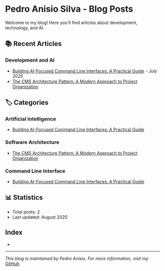 # Pedro Anisio Silva - Blog Posts

Welcome to my blog! Here you'll find articles about development, technology, and AI.

## 📚 Recent Articles

### Development and AI

- [Building AI-Focused Command Line Interfaces: A Practical Guide](building-ai-focused-cli.md) - *July 2025*
- [The CMS Architecture Pattern: A Modern Approach to Project Organization](cms-atchitecture-pattern.md)

## 🏷️ Categories

### Artificial Intelligence

- [Building AI-Focused Command Line Interfaces: A Practical Guide](building-ai-focused-cli.md)

### Software Architecture

- [The CMS Architecture Pattern: A Modern Approach to Project Organization](cms-atchitecture-pattern.md)

### Command Line Interface

- [Building AI-Focused Command Line Interfaces: A Practical Guide](building-ai-focused-cli.md)

## 📊 Statistics

- Total posts: 2
- Last updated: August 2025

## Index

- [](building-ai-focused-cli.md)

---

*This blog is maintained by Pedro Anísio. For more information, visit my [GitHub](https://github.com/pedroanisio).*
